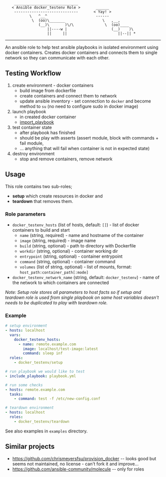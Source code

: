  ```
     _____________________________
    < Ansible docker_testenv Role >       ______
     -----------------------------       < Yay! >
            \   ^__^                      ------
             \  (oo)\_______                 \   ,__,
                (__)\       )\/\              \  (oo)____
                    ||----w |                    (__)    )\
                    ||     ||                       ||--|| *
```
---

An ansible role to help test ansible playbooks in isolated environment using
docker containers. Creates docker containers and connects them to single network
so they can communicate with each other.

## Testing Workflow

1. create environment - docker containers
    * build image from dockerfile
    * create containers and connect them to network
    * update ansible inventory - set connection to `docker` and become method to
      `su` (no need to configure sudo in docker image)
2. launch playbook
    * in created docker container
    * [import_playbook](https://docs.ansible.com/ansible/latest/modules/import_playbook_module.html)
3. test container state
    * after playbook has finished
    * should be play with asserts (assert module, block with commands + fail
      module,
    * ... anything that will fail when container is not in expected state)
4. destroy environment
    * stop and remove containers, remove network

## Usage

This role contains two sub-roles;

* **setup** which create resources in docker and
* **teardown** that removes them.

### Role parameters

* `docker_testenv_hosts` (list of hosts, default: `[]`) - list of docker
  containers to build and start
    * `name` (string, required) - name and hostname of the container
    * `image` (string, required) - image name
    * `build` (string, optional) - path to directory with Dockerfile
    * `workdir` (string, optional) - container working dir
    * `entrypoint` (string, optional) - container entrypoint
    * `command` (string, optional) - container command
    * `volumes` (list of string, optional) - list of mounts, format:
      `host_path:container_path[:mode]`
* `docker_testenv_network_name` (string, default: `docker_testenv`) - name of
  the network to which containers are connected

*Note: Setup role stores all parameters to host facts so if setup and teardown
role is used from single playbook on same host variables doesn't needs to be
duplicated to play with teardown role.*

### Example

```yaml
# setup environment
- hosts: localhost
  vars:
    docker_testenv_hosts:
      - name: remote.example.com
        image: localhost/test-image:latest
        command: sleep inf
  roles:
    - docker_testenv/setup

# run playbook we would like to test
- include_playbook: playbook.yml

# run some checks
- hosts: remote.example.com
  tasks:
    - command: test -f /etc/new-config.conf

# teardown environment
- hosts: localhost
  roles:
    - docker_testenv/teardown
```

See also examples in `examples` directory.

## Similar projects

* https://github.com/chrismeyersfsu/provision_docker -- looks good but seems not
  maintained, no license - can't fork it and improve...
* https://github.com/ansible-community/molecule -- only for roles
